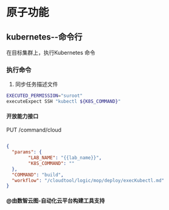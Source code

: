 # 原子功能

## kubernetes--命令行

在目标集群上，执行Kubernetes 命令


### 执行命令

1. 同步任务描述文件

```bash
EXECUTED_PERMISSION="suroot"
executeExpect SSH "kubectl ${K8S_COMMAND}"
```



#### 开放能力接口
PUT /command/cloud
```json

{
  "params": {
        "LAB_NAME": "{{lab_name}}",
        "K8S_COMMAND": ""
  },
  "COMMAND": "build",
  "workflow": "/cloudtool/logic/mop/deploy/execKubectl.md"
}
```

#### @由数智云图-自动化云平台构建工具支持